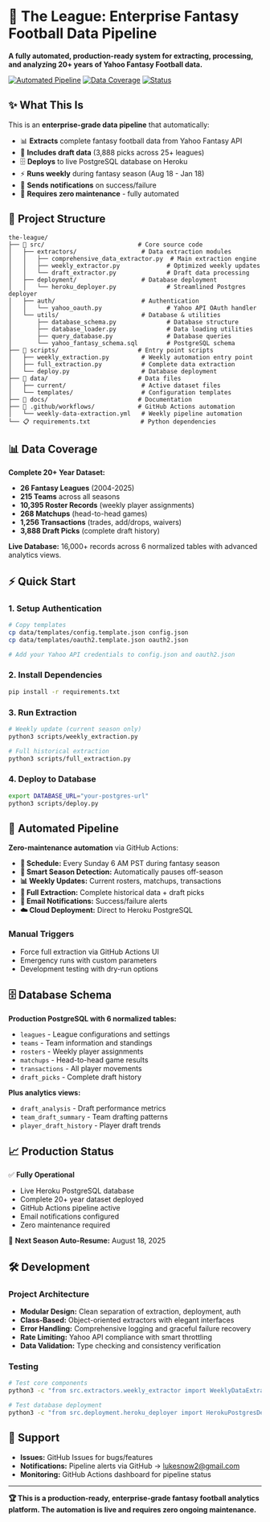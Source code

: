 # 🏈 The League: Enterprise Fantasy Football Data Pipeline

**A fully automated, production-ready system for extracting, processing, and analyzing 20+ years of Yahoo Fantasy Football data.**

[![Automated Pipeline](https://img.shields.io/badge/Pipeline-Automated-brightgreen)](https://github.com/lukesnow-1/the-league/actions)
[![Data Coverage](https://img.shields.io/badge/Data-2004--2025-blue)](#data-coverage)
[![Status](https://img.shields.io/badge/Status-Production-success)](#production-status)

## ✨ **What This Is**

This is an **enterprise-grade data pipeline** that automatically:
- 📊 **Extracts** complete fantasy football data from Yahoo Fantasy API
- 🏈 **Includes draft data** (3,888 picks across 25+ leagues)  
- 🗄️ **Deploys** to live PostgreSQL database on Heroku
- ⚡ **Runs weekly** during fantasy season (Aug 18 - Jan 18)
- 📧 **Sends notifications** on success/failure
- 🔄 **Requires zero maintenance** - fully automated

## 🚀 **Project Structure**

```
the-league/
├── 📁 src/                          # Core source code
│   ├── extractors/                  # Data extraction modules
│   │   ├── comprehensive_data_extractor.py  # Main extraction engine
│   │   ├── weekly_extractor.py             # Optimized weekly updates
│   │   └── draft_extractor.py              # Draft data processing
│   ├── deployment/                  # Database deployment
│   │   └── heroku_deployer.py              # Streamlined Postgres deployer
│   ├── auth/                        # Authentication
│   │   └── yahoo_oauth.py                  # Yahoo API OAuth handler
│   └── utils/                       # Database & utilities
│       ├── database_schema.py              # Database structure
│       ├── database_loader.py              # Data loading utilities
│       ├── query_database.py               # Database queries
│       └── yahoo_fantasy_schema.sql        # PostgreSQL schema
├── 📁 scripts/                      # Entry point scripts
│   ├── weekly_extraction.py         # Weekly automation entry point
│   ├── full_extraction.py           # Complete data extraction
│   └── deploy.py                    # Database deployment
├── 📁 data/                         # Data files
│   ├── current/                     # Active dataset files
│   └── templates/                   # Configuration templates
├── 📁 docs/                         # Documentation
├── 📁 .github/workflows/            # GitHub Actions automation
│   └── weekly-data-extraction.yml   # Weekly pipeline automation
└── 📋 requirements.txt              # Python dependencies
```

## 📊 **Data Coverage**

**Complete 20+ Year Dataset:**
- **26 Fantasy Leagues** (2004-2025)
- **215 Teams** across all seasons
- **10,395 Roster Records** (weekly player assignments)
- **268 Matchups** (head-to-head games)
- **1,256 Transactions** (trades, add/drops, waivers)
- **3,888 Draft Picks** (complete draft history)

**Live Database:** 16,000+ records across 6 normalized tables with advanced analytics views.

## ⚡ **Quick Start**

### **1. Setup Authentication**
```bash
# Copy templates
cp data/templates/config.template.json config.json
cp data/templates/oauth2.template.json oauth2.json

# Add your Yahoo API credentials to config.json and oauth2.json
```

### **2. Install Dependencies**
```bash
pip install -r requirements.txt
```

### **3. Run Extraction**
```bash
# Weekly update (current season only)
python3 scripts/weekly_extraction.py

# Full historical extraction
python3 scripts/full_extraction.py
```

### **4. Deploy to Database**
```bash
export DATABASE_URL="your-postgres-url"
python3 scripts/deploy.py
```

## 🤖 **Automated Pipeline**

**Zero-maintenance automation** via GitHub Actions:

- **📅 Schedule:** Every Sunday 6 AM PST during fantasy season
- **🎯 Smart Season Detection:** Automatically pauses off-season
- **📊 Weekly Updates:** Current rosters, matchups, transactions
- **🏈 Full Extraction:** Complete historical data + draft picks
- **📧 Email Notifications:** Success/failure alerts
- **☁️ Cloud Deployment:** Direct to Heroku PostgreSQL

### **Manual Triggers**
- Force full extraction via GitHub Actions UI
- Emergency runs with custom parameters
- Development testing with dry-run options

## 🗄️ **Database Schema**

**Production PostgreSQL with 6 normalized tables:**

- `leagues` - League configurations and settings
- `teams` - Team information and standings  
- `rosters` - Weekly player assignments
- `matchups` - Head-to-head game results
- `transactions` - All player movements
- `draft_picks` - Complete draft history

**Plus analytics views:**
- `draft_analysis` - Draft performance metrics
- `team_draft_summary` - Team drafting patterns
- `player_draft_history` - Player draft trends

## 📈 **Production Status**

✅ **Fully Operational**
- Live Heroku PostgreSQL database
- Complete 20+ year dataset deployed
- GitHub Actions pipeline active
- Email notifications configured
- Zero maintenance required

🔄 **Next Season Auto-Resume:** August 18, 2025

## 🛠️ **Development**

### **Project Architecture**
- **Modular Design:** Clean separation of extraction, deployment, auth
- **Class-Based:** Object-oriented extractors with elegant interfaces
- **Error Handling:** Comprehensive logging and graceful failure recovery
- **Rate Limiting:** Yahoo API compliance with smart throttling
- **Data Validation:** Type checking and consistency verification

### **Testing**
```bash
# Test core components
python3 -c "from src.extractors.weekly_extractor import WeeklyDataExtractor; print('✅ Extractor loads')"

# Test database deployment
python3 -c "from src.deployment.heroku_deployer import HerokuPostgresDeployer; print('✅ Deployer loads')"
```

## 📧 **Support**

- **Issues:** GitHub Issues for bugs/features
- **Notifications:** Pipeline alerts via GitHub → lukesnow2@gmail.com
- **Monitoring:** GitHub Actions dashboard for pipeline status

---

**🏆 This is a production-ready, enterprise-grade fantasy football analytics platform. The automation is live and requires zero ongoing maintenance.** 